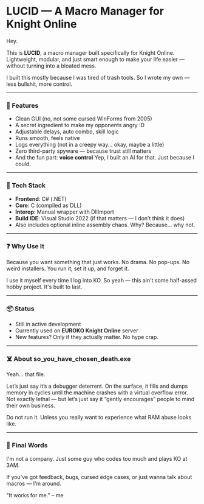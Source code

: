 # LUCID — A Macro Manager for Knight Online

Hey.

This is **LUCID**, a macro manager built specifically for Knight Online. Lightweight, modular, and just smart enough to make your life easier — without turning into a bloated mess.

I built this mostly because I was tired of trash tools. So I wrote my own — less bullshit, more control.

---

### 🧠 Features

* Clean GUI (no, not some cursed WinForms from 2005)
* A secret ingredient to make my opponents angry :D
* Adjustable delays, auto combo, skill logic
* Runs smooth, feels native
* Logs everything (not in a creepy way... okay, maybe a little)
* Zero third-party spyware — because trust still matters
* And the fun part: **voice control**
  Yep, I built an AI for that. Just because I could.

---

### 🔧 Tech Stack

* **Frontend**: C# (.NET)
* **Core**: C (compiled as DLL)
* **Interop**: Manual wrapper with DllImport
* **Build IDE**: Visual Studio 2022 (if that matters — I don’t think it does)
* Also includes optional inline assembly chaos. Why? Because... why not.

---

### ❓ Why Use It

Because you want something that just works. No drama. No pop-ups. No weird installers. You run it, set it up, and forget it.

I use it myself every time I log into KO. So yeah — this ain't some half-assed hobby project. It's built to last.

---

### 📦 Status

* Still in active development
* Currently used on **EUROKO Knight Online** server
* New features? Only if they actually matter. No hype crap.

---

### ☠️ About so_you_have_chosen_death.exe

Yeah… that file.

Let’s just say it’s a debugger deterrent. On the surface, it fills and dumps memory in cycles until the machine crashes with a virtual overflow error. Not exactly lethal — but let’s just say it “gently encourages” people to mind their own business.

Do not run it.
Unless you really want to experience what RAM abuse looks like.

---

### 🗿 Final Words

I'm not a company. Just some guy who codes too much and plays KO at 3AM.

If you’ve got feedback, bugs, cursed edge cases, or just wanna talk about macros — I’m around.

"It works for me." – me
